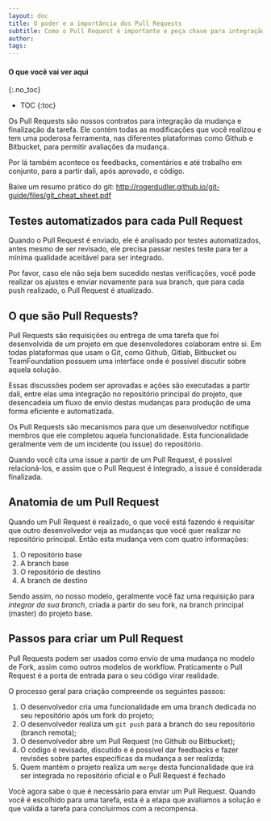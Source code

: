 ```yaml
---
layout: doc
title: O poder e a importância dos Pull Requests
subtitle: Como o Pull Request é importante e peça chave para integração de sua tarefa
author:
tags:
---
```


#### O que você vai ver aqui
{:.no_toc}
* TOC
{:toc}

Os Pull Requests são nossos contratos para integração da mudança e finalização da tarefa. Ele contém todas as modificações que você realizou e tem uma poderosa ferramenta, nas diferentes plataformas como Github e Bitbucket, para permitir avaliações da mudança.

Por lá também acontece os feedbacks, comentários e até trabalho em conjunto, para a partir dali, após aprovado, o código.

Baixe um resumo prático do git: http://rogerdudler.github.io/git-guide/files/git_cheat_sheet.pdf

## Testes automatizados para cada Pull Request

Quando o Pull Request é enviado, ele é analisado por testes automatizados, antes mesmo de ser revisado, ele precisa passar nestes teste para ter a mínima qualidade aceitável para ser integrado.

Por favor, caso ele não seja bem sucedido nestas verificações, você pode realizar os ajustes e enviar novamente para sua branch, que para cada push realizado, o Pull Request é atualizado.

## O que são Pull Requests?

Pull Requests são requisições ou entrega de uma tarefa que foi desenvolvida de um projeto em que desenvoledores colaboram entre si. Em todas plataformas que usam o Git, como Github, Gitlab, Bitbucket ou TeamFoundation possuem uma interface onde é possível discutir sobre aquela solução.

Essas discussões podem ser aprovadas e ações são executadas a partir dali, entre elas uma integração no repositório principal do projeto, que desencadeia um fluxo de envio destas mudanças para produção de uma forma eficiente e automatizada.

Os Pull Requests são mecanismos para que um desenvolvedor notifique membros que ele completou aquela funcionalidade. Esta funcionalidade geralmente vem de um incidente (ou issue) do repositório.

Quando você cita uma issue a partir de um Pull Request, é possível relacioná-los, e assim que o Pull Request é integrado, a issue é considerada finalizada.

## Anatomia de um Pull Request

Quando um Pull Request é realizado, o que você está fazendo é requisitar que outro desenvolvedor veja as mudanças que você quer realizar no repositório principal. Então esta mudança vem com quatro informações:

1. O repositório base
2. A branch base
3. O repositório de destino
4. A branch de destino

Sendo assim, no nosso modelo, geralmente você faz uma requisição para *integrar da sua branch*, criada a partir do seu fork, na branch principal (master) do projeto base. 

## Passos para criar um Pull Request

Pull Requests podem ser usados como envio de uma mudança no modelo de Fork, assim como outros modelos de workflow. Praticamente o Pull Request é a porta de entrada para o seu código virar realidade.

O processo geral para criação compreende os seguintes passos:

1. O desenvolvedor cria uma funcionalidade em uma branch dedicada no seu repositório após um fork do projeto;
2. O desenvolvedor realiza um `git push` para a branch do seu repositório (branch remota);
3. O desenvolvedor abre um Pull Request (no Github ou Bitbucket);
4. O código é revisado, discutido e é possível dar feedbacks e fazer revisões sobre partes específicas da mudança a ser realizda;
5. Quem mantém o projeto realiza um `merge` desta funcionalidade que irá ser integrada no repositório oficial e o Pull Request é fechado

Você agora sabe o que é necessário para enviar um Pull Request. Quando você é escolhido para uma tarefa, esta é a etapa que avaliamos a solução e que valida a tarefa para concluirmos com a recompensa.
